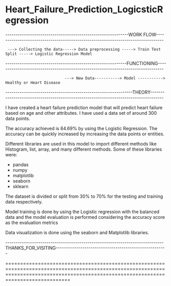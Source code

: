 # Heart_Failure_Prediction_LogicsticRegression

------------------------------------------------------------WORK FLOW---------------------------------------------------------------------------------

     ---> Collecting the data-----> Data preprocessing -----> Train Test Split -----> Logistic Regression Model
     

-----------------------------------------------------------FUNCTIONING---------------------------------------------------------------------------------

                              ---> New Data-----------> Model -----------> Healthy or Heart Disease
                              

--------------------------------------------------------------THEORY------------------------------------------------------------------------------------


I have created a heart failure prediction model that will predict heart failure based on age and other attributes. I have used a data set of around 300 data points.

The accuracy achieved is 84.69% by using the Logistic Regression. The accuracy can be quickly increased by increasing the data points or entities.

Different libraries are used in this model to import different methods like Histogram, list, array, and many different methods. Some of these libraries were:
* pandas
* numpy
* matplotlib
* seaborn
* sklearn


The dataset is divided or split from 30% to 70% for the testing and training data respectively.

Model training is done by using the Logistic regression with the balanced data and the model evaluation is performed considering the accuracy score as the evaluation metrics

Data visualization is done using the seaborn and Matplotlib libraries.

-----------------------------------------------------------------------------THANKS_FOR_VISITING------------------------------------------------------


========================================================================================================================================================================================





